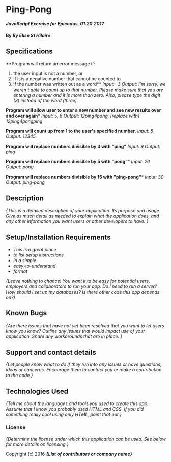 # Ping-Pong

#### _JavaScript Exercise for Epicodus, 01.20.2017_

#### By _**By Elise St Hilaire**_

## Specifications
**Program will return an error message if:
1. the user input is not a number, or
2. if it is a negative number that cannot be counted to
3. if the number was written out as a word**
*Input: -3*
*Output: I'm sorry, we weren't able to count up to that number. Please make sure that you are entering a number and it is more than zero. Also, please type the digit (3) instead of the word (three).*

**Program will allow user to enter a new number and see new results over and over again***
*Input: 5, 6*
*Output: 12ping4pong, [replace with] 12ping4pongping*

**Program will count up from 1 to the user's specified number.**
*Input: 5*
*Output: 12345.*

**Program will replace numbers divisible by 3 with "ping"**
*Input: 9*
*Output: ping*

**Program will replace numbers divisible by 5 with "pong"***
*Input: 20*
*Output: pong*

**Program will replace numbers divisible by 15 with "ping-pong"***
*Input: 30*
*Output: ping-pong*




## Description

_{This is a detailed description of your application. Its purpose and usage.  Give as much detail as needed to explain what the application does, and any other information you want users or other developers to have. }_

## Setup/Installation Requirements

* _This is a great place_
* _to list setup instructions_
* _in a simple_
* _easy-to-understand_
* _format_

_{Leave nothing to chance! You want it to be easy for potential users, employers and collaborators to run your app. Do I need to run a server? How should I set up my databases? Is there other code this app depends on?}_

## Known Bugs

_{Are there issues that have not yet been resolved that you want to let users know you know?  Outline any issues that would impact use of your application.  Share any workarounds that are in place. }_

## Support and contact details

_{Let people know what to do if they run into any issues or have questions, ideas or concerns.  Encourage them to contact you or make a contribution to the code.}_

## Technologies Used

_{Tell me about the languages and tools you used to create this app. Assume that I know you probably used HTML and CSS. If you did something really cool using only HTML, point that out.}_

### License

*{Determine the license under which this application can be used.  See below for more details on licensing.}*

Copyright (c) 2016 **_{List of contributors or company name}_**
